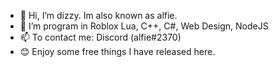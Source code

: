 - 👋 Hi, I’m dizzy. Im also known as alfie.
- 👀 I’m program in Roblox Lua, C++, C#, Web Design, NodeJS
- 📫 To contact me: Discord (alfie#2370)
- 😊 Enjoy some free things I have released here.

